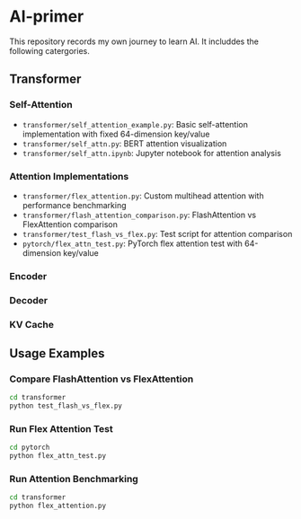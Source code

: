 # AI-primer
This repository records my own journey to learn AI. It includdes the following catergories.

## Transformer
### Self-Attention
- `transformer/self_attention_example.py`: Basic self-attention implementation with fixed 64-dimension key/value
- `transformer/self_attn.py`: BERT attention visualization
- `transformer/self_attn.ipynb`: Jupyter notebook for attention analysis

### Attention Implementations
- `transformer/flex_attention.py`: Custom multihead attention with performance benchmarking
- `transformer/flash_attention_comparison.py`: FlashAttention vs FlexAttention comparison
- `transformer/test_flash_vs_flex.py`: Test script for attention comparison
- `pytorch/flex_attn_test.py`: PyTorch flex attention test with 64-dimension key/value

### Encoder
### Decoder
### KV Cache

## Usage Examples

### Compare FlashAttention vs FlexAttention
```bash
cd transformer
python test_flash_vs_flex.py
```

### Run Flex Attention Test
```bash
cd pytorch
python flex_attn_test.py
```

### Run Attention Benchmarking
```bash
cd transformer
python flex_attention.py
```

